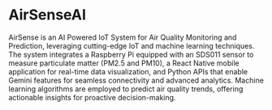 # AirSenseAI
AirSense is an AI Powered IoT System for Air Quality Monitoring and Prediction, leveraging cutting-edge IoT and machine learning techniques. The system integrates a Raspberry Pi equipped with an SDS011 sensor to measure particulate matter (PM2.5 and PM10), a React Native mobile application for real-time data visualization, and Python APIs that enable Gemini features for seamless connectivity and advanced analytics. Machine learning algorithms are employed to predict air quality trends, offering actionable insights for proactive decision-making.
